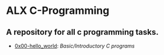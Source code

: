 # ALX C-Programming
## A repository for all c programming tasks.
- [0x00-hello_world](): *Basic/Introductory C programs*
